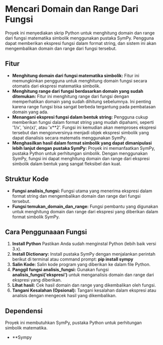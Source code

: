 # Mencari Domain dan Range Dari Fungsi

Proyek ini menyediakan skrip Python untuk menghitung domain dan range dari fungsi matematika simbolik menggunakan pustaka SymPy. Pengguna dapat memberikan ekspresi fungsi dalam format string, dan sistem ini akan mengembalikan domain dan range dari fungsi tersebut.

## Fitur 

* **Menghitung domain dari fungsi matematika simbolik:** Fitur ini memungkinkan pengguna untuk menghitung domain fungsi secara otomatis dari ekspresi matematika simbolik.
* **Menghitung range dari fungsi berdasarkan domain yang sudah ditemukan:** Fitur ini menghitung range dari fungsi dengan memperhatikan domain yang sudah dihitung sebelumnya. Ini penting karena range fungsi bisa sangat berbeda tergantung pada pembatasan domain yang ada.
* **Menangani ekspresi fungsi dalam bentuk string:** Pengguna cukup memberikan fungsi dalam format string yang mudah dipahami, seperti '1/x', 'sin(x)', atau 'x**2'. Fungsi ini kemudian akan memproses ekspresi tersebut dan mengonversinya menjadi objek ekspresi simbolik yang dapat dianalisis secara matematis menggunakan SymPy.
* **Menghasilkan hasil dalam format simbolik yang dapat dimanipulasi lebih lanjut dengan pustaka SymPy:** Proyek ini memanfaatkan SymPy, pustaka Python untuk perhitungan simbolik. Dengan menggunakan SymPy, fungsi ini dapat menghitung domain dan range dari ekspresi simbolik dalam bentuk yang sangat fleksibel dan kuat.

## Struktur Kode

* **Fungsi analisis_fungsi:** Fungsi utama yang menerima ekspresi dalam format string dan mengembalikan domain dan range dari fungsi tersebut.
* **Fungsi temukan_domain_dan_range:** Fungsi pembantu yang digunakan untuk menghitung domain dan range dari ekspresi yang diberikan dalam format simbolik SymPy.
  
## Cara Penggunaaan Fungsi

1. **Install Python** Pastikan Anda sudah menginstal Python (lebih baik versi 3.x).
2. **Install Dictionary:** Install pustaka SymPy dengan menjalankan perintah berikut di terminal atau command prompt: **pip install sympy**
3. **Salin Kode:** Salin kode program yang diberikan ke dalam file Python.
4. **Panggil fungsi analisis_fungsi:** Gunakan fungsi **analisis_fungsi('ekspresi')** untuk menganalisis domain dan range dari ekspresi yang diberikan.
5. **Lihat hasil:** Cek hasil domain dan range yang dikembalikan oleh fungsi.
6. **Tangani Kesalahan (Opsional):** Tangani kesalahan dalam ekspresi atau analisis dengan mengecek hasil yang dikembalikan.

## Dependensi

Proyek ini membutuhkan SymPy, pustaka Python untuk perhitungan simbolik matematika.
* **Sympy
